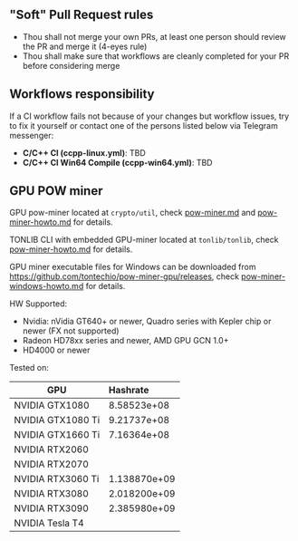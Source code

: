 ## "Soft" Pull Request rules

* Thou shall not merge your own PRs, at least one person should review the PR and merge it (4-eyes rule)
* Thou shall make sure that workflows are cleanly completed for your PR before considering merge

## Workflows responsibility
If a CI workflow fails not because of your changes but workflow issues, try to fix it yourself or contact one of the persons listed below via Telegram messenger:

* **C/C++ CI (ccpp-linux.yml)**: TBD
* **C/C++ CI Win64 Compile (ccpp-win64.yml)**: TBD

## GPU POW miner

GPU pow-miner located at `crypto/util`, check [pow-miner.md](crypto/util/pow-miner.md) and [pow-miner-howto.md](crypto/util/pow-miner-howto.md) for details.

TONLIB CLI with embedded GPU-miner located at `tonlib/tonlib`, check [pow-miner-howto.md](crypto/util/pow-miner-howto.md#tonlib-cli-wrapper-with-embedded-gpu-miner) for details.

GPU miner executable files for Windows can be downloaded from https://github.com/tontechio/pow-miner-gpu/releases, check [pow-miner-windows-howto.md](crypto/util/pow-miner-windows-howto.md) for details.

HW Supported:
- Nvidia: nVidia GT640+ or newer, Quadro series with Kepler chip or newer (FX not supported)
- Radeon HD78xx series and newer, AMD GPU GCN 1.0+
- HD4000 or newer

Tested on:

| GPU | Hashrate |
|-----|:---------|
NVIDIA GTX1080 | 8.58523e+08
NVIDIA GTX1080 Ti | 9.21737e+08
NVIDIA GTX1660 Ti | 7.16364e+08
NVIDIA RTX2060 |
NVIDIA RTX2070 |
NVIDIA RTX3060 Ti | 1.138870e+09
NVIDIA RTX3080 | 2.018200e+09
NVIDIA RTX3090 | 2.385980e+09 
NVIDIA Tesla T4 |
